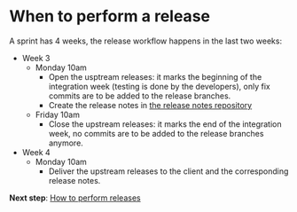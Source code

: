 # When to perform a release

A sprint has 4 weeks, the release workflow happens in the last two weeks:

- Week 3
  - Monday 10am
    - Open the usptream releases: it marks the beginning of the integration week (testing is done by the developers), only fix commits are to be added to the release branches.
    - Create the release notes in [the release notes repository](https://github.com/upfrontIO/livingdocs-release-notes)
  - Friday 10am
    - Close the upstream releases: it marks the end of the integration week, no commits are to be added to the release branches anymore.
- Week 4
  - Monday 10am
    - Deliver the upstream releases to the client and the corresponding release notes.

**Next step**: [How to perform releases](./how.md)
